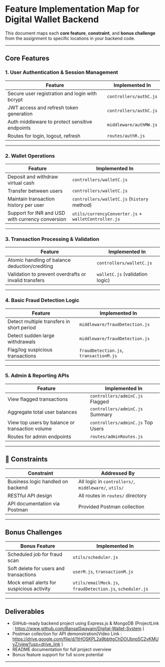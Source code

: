 #  Feature Implementation Map for Digital Wallet Backend

This document maps each **core feature**, **constraint**, and **bonus challenge** from the assignment to specific locations in your backend code.

---

##  Core Features

### 1. User Authentication & Session Management

| Feature                                                         | Implemented In                          |
|----------------------------------------------------------------|------------------------------------------|
| Secure user registration and login with bcrypt                 | `controllers/authC.js`          |
| JWT access and refresh token generation                        | `controllers/authC.js`          |
| Auth middleware to protect sensitive endpoints                 | `middleware/authMW.js`           |
| Routes for login, logout, refresh                              | `routes/authR.js`                   |

---

### 2. Wallet Operations

| Feature                                                         | Implemented In                          |
|----------------------------------------------------------------|------------------------------------------|
| Deposit and withdraw virtual cash                              | `controllers/walletC.js`        |
| Transfer between users                                         | `controllers/walletC.js`        |
| Maintain transaction history per user                          | `controllers/walletC.js` (`history` method) |
| Support for INR and USD with currency conversion               | `utils/currencyConverter.js` + `walletController.js` |

---

### 3. Transaction Processing & Validation

| Feature                                                         | Implemented In                          |
|----------------------------------------------------------------|------------------------------------------|
| Atomic handling of balance deduction/crediting                 | `controllers/walletC.js`        |
| Validation to prevent overdrafts or invalid transfers          | `walletC.js` (validation logic) |

---

### 4. Basic Fraud Detection Logic

| Feature                                                         | Implemented In                          |
|----------------------------------------------------------------|------------------------------------------|
| Detect multiple transfers in short period                      | `middleware/fraudDetection.js`           |
| Detect sudden large withdrawals                                | `middleware/fraudDetection.js`           |
| Flag/log suspicious transactions                               | `fraudDetection.js`, `transactionM.js` |

---

### 5. Admin & Reporting APIs

| Feature                                                         | Implemented In                          |
|----------------------------------------------------------------|------------------------------------------|
| View flagged transactions                                      | `controllers/adminC.js`   Flagged        |
| Aggregate total user balances                                  | `controllers/adminC.js`   Summary        |
| View top users by balance or transaction volume                | `controllers/adminC.js`   Top Users      |
| Routes for admin endpoints                                     | `routes/adminRoutes.js`                  |

---

## 🎯 Constraints

| Constraint                                                     | Addressed By                             |
|----------------------------------------------------------------|------------------------------------------|
| Business logic handled on backend                              | All logic in `controllers/`, `middleware/`, `utils/` |
| RESTful API design                                             | All routes in `routes/` directory        |
| API documentation via Postman                                  | Provided Postman collection              |

---

##  Bonus Challenges

| Bonus Feature                                                  | Implemented In                          |
|----------------------------------------------------------------|------------------------------------------|
| Scheduled job for fraud scan                                   | `utils/scheduler.js`                     |
| Soft delete for users and transactions                         | `userM.js`, `transactionM.js`    |
| Mock email alerts for suspicious activity                      | `utils/emailMock.js`, `fraudDetection.js`, `scheduler.js` |

---

##  Deliverables

-  GitHub-ready backend project using Express.js & MongoDB (ProjectLink : https://www.github.com/BansalSwayam/Digital-Wallet-System )
-  Postman collection for API demonstration(Video Link : https://drive.google.com/file/d/1tHOSKPL2a9bbttgChDOUbnp5C2vKMUyZ/view?usp=drive_link )
-  README documentation for full project overview
-  Bonus feature support for full score potential

---


